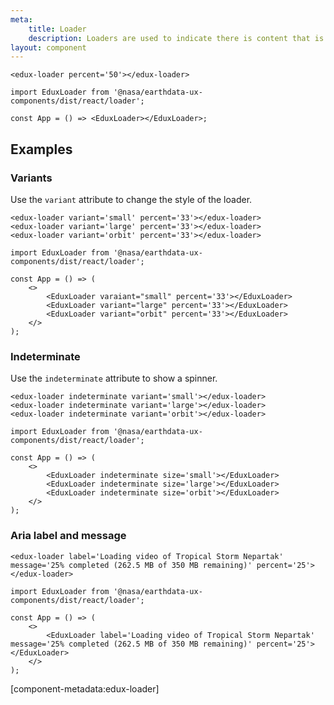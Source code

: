```yaml
---
meta:
    title: Loader
    description: Loaders are used to indicate there is content that is loading.
layout: component
---
```


```html:preview
<edux-loader percent='50'></edux-loader>
```

```jsx:react
import EduxLoader from '@nasa/earthdata-ux-components/dist/react/loader';

const App = () => <EduxLoader></EduxLoader>;
```

## Examples

### Variants

Use the `variant` attribute to change the style of the loader.

```html:preview
<edux-loader variant='small' percent='33'></edux-loader>
<edux-loader variant='large' percent='33'></edux-loader>
<edux-loader variant='orbit' percent='33'></edux-loader>
```

```jsx:react
import EduxLoader from '@nasa/earthdata-ux-components/dist/react/loader';

const App = () => (
    <>
        <EduxLoader varaiant="small" percent='33'></EduxLoader>
        <EduxLoader variant="large" percent='33'></EduxLoader>
        <EduxLoader variant="orbit" percent='33'></EduxLoader>
    </>
);
```

### Indeterminate

Use the `indeterminate` attribute to show a spinner.

```html:preview
<edux-loader indeterminate variant='small'></edux-loader>
<edux-loader indeterminate variant='large'></edux-loader>
<edux-loader indeterminate variant='orbit'></edux-loader>
```

```jsx:react
import EduxLoader from '@nasa/earthdata-ux-components/dist/react/loader';

const App = () => (
    <>
        <EduxLoader indeterminate size='small'></EduxLoader>
        <EduxLoader indeterminate size='large'></EduxLoader>
        <EduxLoader indeterminate size='orbit'></EduxLoader>
    </>
);
```

### Aria label and message

```html:preview
<edux-loader label='Loading video of Tropical Storm Nepartak' message='25% completed (262.5 MB of 350 MB remaining)' percent='25'></edux-loader>
```

```jsx:react
import EduxLoader from '@nasa/earthdata-ux-components/dist/react/loader';

const App = () => (
    <>
        <EduxLoader label='Loading video of Tropical Storm Nepartak' message='25% completed (262.5 MB of 350 MB remaining)' percent='25'></EduxLoader>
    </>
);
```

[component-metadata:edux-loader]
